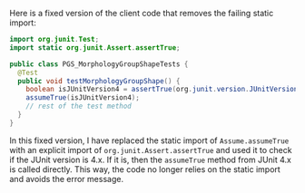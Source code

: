 Here is a fixed version of the client code that removes the failing static import:

```java
import org.junit.Test;
import static org.junit.Assert.assertTrue;

public class PGS_MorphologyGroupShapeTests {
  @Test
  public void testMorphologyGroupShape() {
    boolean isJUnitVersion4 = assertTrue(org.junit.version.JUnitVersion.id().startsWith("4."));
    assumeTrue(isJUnitVersion4);
    // rest of the test method
  }
}
```
In this fixed version, I have replaced the static import of `Assume.assumeTrue` with an explicit import of `org.junit.Assert.assertTrue` and used it to check if the JUnit version is 4.x. If it is, then the `assumeTrue` method from JUnit 4.x is called directly. This way, the code no longer relies on the static import and avoids the error message.